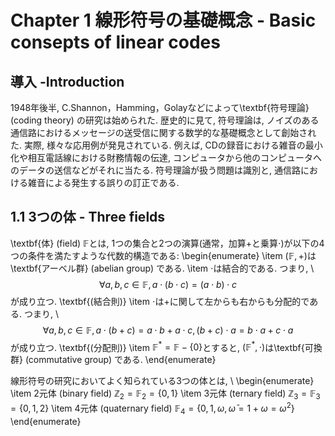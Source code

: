 # Chapter 1 線形符号の基礎概念 - Basic consepts of linear codes

## 導入 -Introduction

1948年後半, C.Shannon，Hamming，Golayなどによって\textbf{符号理論} (coding theory) の研究は始められた.
歴史的に見て, 符号理論は, ノイズのある通信路におけるメッセージの送受信に関する数学的な基礎概念として創始された.
実際, 様々な応用例が発見されている. 例えば, CDの録音における雑音の最小化や相互電話線における財務情報の伝達, コンピュータから他のコンピュータへのデータの送信などがそれに当たる. 符号理論が扱う問題は識別と, 通信路における雑音による発生する誤りの訂正である.

## 1.1 3つの体 - Three fields

\textbf{体} (field) $\mathbb F$とは, 1つの集合と2つの演算(通常，加算$+$と乗算$\cdot$)が以下の4つの条件を満たすような代数的構造である:
\begin{enumerate}
	\item $(\mathbb F, +)$は\textbf{アーベル群} (abelian group) である.
	\item $\cdot$は結合的である. つまり, \\
	$$
	\forall a, b, c \in \mathbb F, a \cdot (b \cdot c) = (a \cdot b) \cdot c
	$$
	が成り立つ. \textbf{(結合則)}
	\item $\cdot$は$+$に関して左からも右からも分配的である. つまり, \\
	$$
	\forall a, b, c \in \mathbb F, a \cdot (b+c) = a \cdot b + a \cdot c, (b+c) \cdot a = b \cdot a + c \cdot a
	$$
	が成り立つ. \textbf{(分配則)}
	\item $\mathbb F^{*} = \mathbb F- \{ 0 \}$とすると, $(\mathbb F^{*}, \cdot)$は\textbf{可換群} (commutative group) である.
\end{enumerate}


線形符号の研究においてよく知られている3つの体とは, \\
\begin{enumerate}
	\item 2元体 (binary field) $\mathbb Z_2 = \mathbb F_2 = \{0, 1\}$
	\item 3元体 (ternary field) $\mathbb Z_3 = \mathbb F_3 = \{0, 1, 2\}$
	\item 4元体 (quaternary field) $\mathbb F_4 = \{0, 1, \omega, \bar{\omega} = 1 + \omega = \omega^2\}$
\end{enumerate}
